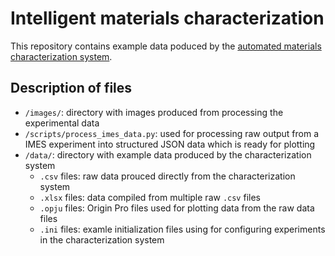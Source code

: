 # Intelligent materials characterization
This repository contains example data poduced by the [automated materials characterization system](https://github.com/ericmuckley/IMES).

## Description of files
* `/images/`: directory with images produced from processing the experimental data
* `/scripts/process_imes_data.py`: used for processing raw output from a IMES experiment into structured JSON data which is ready for plotting
* `/data/`: directory with example data produced by the characterization system
    * `.csv` files: raw data prouced directly from the characterization system
    * `.xlsx` files: data compiled from multiple raw `.csv` files
    * `.opju` files: Origin Pro files used for plotting data from the raw data files
    * `.ini` files: examle initialization files using for configuring experiments in the characterization system